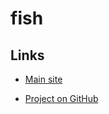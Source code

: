 # fish

## Links

- [Main site](https://fishshell.com/)

- [Project on GitHub](https://github.com/fish-shell/fish-shell/)
